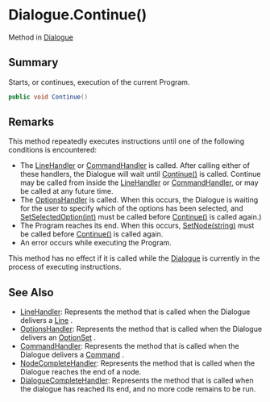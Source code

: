 # Dialogue.Continue()

Method in [Dialogue](/api/csharp/yarn.dialogue.md)

## Summary


Starts, or continues, execution of the current Program.


```csharp
public void Continue()
```

## Remarks

<p>
This method repeatedly executes instructions until one of the
following conditions is encountered:
</p> <ul type="bullet">
<li>The <a href="yarn.dialogue.linehandler.md">LineHandler</a> or <a href="yarn.dialogue.commandhandler.md">CommandHandler</a>
is called. After calling either of these handlers, the Dialogue will
wait until <a href="yarn.dialogue.continue.md">Continue()</a> is called. Continue may be called
from inside the <a href="yarn.dialogue.linehandler.md">LineHandler</a> or <a href="yarn.dialogue.commandhandler.md">CommandHandler</a>, or may be called at any future time.</li>
<li>The <a href="yarn.dialogue.optionshandler.md">OptionsHandler</a> is called. When this occurs,
the Dialogue is waiting for the user to specify which of the options
has been selected, and <a href="yarn.dialogue.setselectedoption.md">SetSelectedOption(int)</a> must be
called before <a href="yarn.dialogue.continue.md">Continue()</a> is called again.)</li>
<li>The Program reaches its end. When this occurs, <a href="yarn.dialogue.setnode.md">SetNode(string)</a> must be called before <a href="yarn.dialogue.continue.md">Continue()</a> is called again.</li>
<li>An error occurs while executing the Program.</li>
</ul> <p>This method has no effect if it is called while the <a href="yarn.dialogue.md">Dialogue</a> is currently in the process of executing
instructions.</p>

## See Also

* [LineHandler](/api/csharp/yarn.linehandler.md): Represents the method that is called when the Dialogue delivers a  <a href="yarn.line.md">Line</a> .
* [OptionsHandler](/api/csharp/yarn.optionshandler.md): Represents the method that is called when the Dialogue delivers an  <a href="yarn.optionset.md">OptionSet</a> .
* [CommandHandler](/api/csharp/yarn.commandhandler.md): Represents the method that is called when the Dialogue delivers a  <a href="yarn.command.md">Command</a> .
* [NodeCompleteHandler](/api/csharp/yarn.nodecompletehandler.md): Represents the method that is called when the Dialogue reaches the end of a node.
* [DialogueCompleteHandler](/api/csharp/yarn.dialoguecompletehandler.md): Represents the method that is called when the dialogue has reached its end, and no more code remains to be run.

